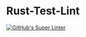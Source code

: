 # Rust-Test-Lint

[![GitHub's Super Linter](https://github.com/Mr-Coxall/Rust-Test-Lint/workflows/GitHub's%20Super%20Linter/badge.svg)](https://github.com/Mr-Coxall/Rust-Test-Lint/actions)
